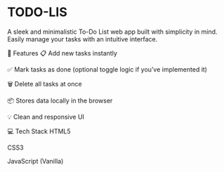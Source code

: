 # TODO-LIS
A sleek and minimalistic To-Do List web app built with simplicity in mind. Easily manage your tasks with an intuitive interface.

🌟 Features
📋 Add new tasks instantly

✅ Mark tasks as done (optional toggle logic if you’ve implemented it)

🗑️ Delete all tasks at once

📦 Stores data locally in the browser

💡 Clean and responsive UI



💻 Tech Stack
HTML5

CSS3

JavaScript (Vanilla)
